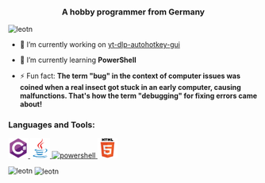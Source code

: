 <h3 align="center">A hobby programmer from Germany</h3>

<p align="left"> <img src="https://komarev.com/ghpvc/?username=leotn&label=Profile%20views&color=0e75b6&style=flat" alt="leotn" /> </p>

- 🔭 I’m currently working on [yt-dlp-autohotkey-gui](https://github.com/LeoTN/yt-dlp-autohotkey-gui)

- 🌱 I’m currently learning **PowerShell**

- ⚡ Fun fact: **The term "bug" in the context of computer issues was coined when a real insect got stuck in an early computer, causing malfunctions. That's how the term "debugging" for fixing errors came about!**
<h3 align="left">Languages and Tools:</h3>
<p align="left">
  <a href="https://www.w3schools.com/cs/" target="_blank" rel="noreferrer">
    <img src="https://raw.githubusercontent.com/devicons/devicon/master/icons/csharp/csharp-original.svg" alt="csharp" width="40" height="40"/>
  </a>
  <a href="https://www.java.com" target="_blank" rel="noreferrer">
    <img src="https://raw.githubusercontent.com/devicons/devicon/master/icons/java/java-original.svg" alt="java" width="40" height="40"/>
  </a>
  <a href="https://docs.microsoft.com/en-us/powershell/" target="_blank" rel="noreferrer">
    <img src="https://learn.microsoft.com/en-us/powershell/media/index/ps_black_128.svg" alt="powershell" width="40" height="40"/>
  </a>
  <a href="https://www.w3.org/html/" target="_blank" rel="noreferrer">
    <img src="https://raw.githubusercontent.com/devicons/devicon/master/icons/html5/html5-original-wordmark.svg" alt="html5" width="40" height="40"/>
  </a>
</p>

<p><img align="left" src="https://github-readme-stats.vercel.app/api/top-langs?username=leotn&show_icons=true&locale=en&layout=compact" alt="leotn" /></p>

<p>&nbsp;<img align="center" src="https://github-readme-stats.vercel.app/api?username=leotn&show_icons=true&locale=en" alt="leotn" /></p>
